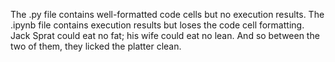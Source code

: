 The .py file contains well-formatted code cells but no execution results.
The .ipynb file contains execution results but loses the code cell formatting.
Jack Sprat could eat no fat;
his wife could eat no lean.
And so between the two of them,
they licked the platter clean.
